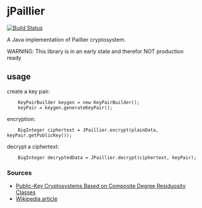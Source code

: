 jPaillier 
=========
[![Build Status](https://travis-ci.org/kunerd/jpaillier.png?branch=master)](https://travis-ci.org/kunerd/jpaillier)

A Java implementation of Paillier cryptosystem.

WARNING: This library is in an early state and therefor NOT production ready

usage
-----

create a key pair:
```
    KeyPairBuilder keygen = new KeyPairBuilder();
    keyPair = keygen.generateKeyPair();
```
encryption:
```
    BigInteger ciphertext = JPaillier.encrypt(plainData, keyPair.getPublicKey());
```

decrypt a ciphertext:
```
    BigInteger decryptedData = JPaillier.decrypt(ciphertext, keyPair);
```


### Sources
 * [Public-Key Cryptosystems Based on Composite
Degree Residuosity Classes](http://www.cs.tau.ac.il/~fiat/crypt07/papers/Pai99pai.pdf)
 * [Wikipedia article](https://en.wikipedia.org/wiki/Paillier_cryptosystem)
